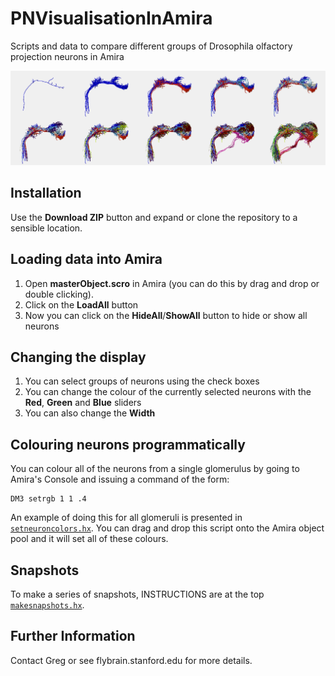 # PNVisualisationInAmira
Scripts and data to compare different groups of Drosophila olfactory projection neurons in Amira

![images](doc/Montage5x2.png)

## Installation

Use the **Download ZIP** button and expand or clone the repository to a sensible location.

## Loading data into Amira

1. Open **masterObject.scro** in Amira (you can do this by drag and drop or double clicking).
2. Click on the **LoadAll** button
3. Now you can click on the **HideAll**/**ShowAll** button to hide or show all neurons

## Changing the display

1. You can select groups of neurons using the check boxes
2. You can change the colour of the currently selected neurons with the **Red**, 
   **Green** and **Blue** sliders
3. You can also change the **Width**

## Colouring neurons programmatically

You can colour all of the neurons from a single glomerulus by going to Amira's
Console and issuing a command of the form:

```
DM3 setrgb 1 1 .4 
```

An example of doing this for all glomeruli is presented in [`setneuroncolors.hx`](amira/setneuroncolors.hx).
You can drag and drop this script onto the Amira object pool and it will set all
of these colours.

## Snapshots
To make a series of snapshots, INSTRUCTIONS are at the top [`makesnapshots.hx`](amira/makesnapshots.hx).

## Further Information
Contact Greg or see flybrain.stanford.edu for more details.
